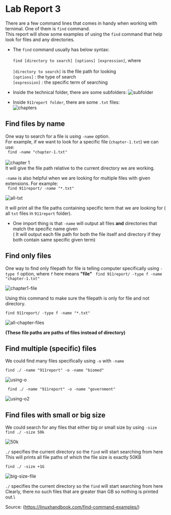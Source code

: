 # Lab Report 3
There are a few command lines that comes in handy when working with ternimal. One of them is `find` command. \
This report will show some examples of using the `find` command that help look for files and any directories.
* The `find` command usually has below syntax:\
\
`find [directory to search] [options] [expression]`, where\
\
`[directory to search]` is the file path for looking\
`[options]` : the type of search\
`[expression]` : the specific term of searching

* Inside the technical folder, there are some subfolders:
![subfolder](https://github.com/jayden789/cse15l-lab-reports/assets/112384009/a167b461-e6f4-4c82-86c3-d44454f57e17)


* Inside `911report folder`, there are some `.txt` files:\
![chapters](https://github.com/jayden789/cse15l-lab-reports/assets/112384009/98f54db1-f4fd-41e1-935d-c3b0fd0d1ff7)


## Find files by name
One way to search for a file is using `-name` option.\
For example, if we want to look for a specific file (`chapter-1.txt`) we can use:\
` find -name "chapter-1.txt"`\
\
![chapter 1](https://github.com/jayden789/cse15l-lab-reports/assets/112384009/68414c34-8aa4-44c0-8e5f-979e7114ea54)
\
It will give the file path relative to the current directory we are working.

`-name` is also helpful when we are looking for multiple files with given extensions. For example:\
` find 911report/ -name "*.txt"`

![all-txt](https://github.com/jayden789/cse15l-lab-reports/assets/112384009/98cb3d61-127a-48f6-b013-2f864c783b19)


It will print all the file paths containing specific term that we are looking for ( all `txt` files in `911report` folder).

* One import thing is that `-name` will output all files **and** directories that match the specific name given\
( It will output each file path for both the file itself and directory if they both contain same specific given term)

## Find only files
One way to find only filepath for file is telling computer specifically using `-type f` option, where `f` here means **"file"**
` find 911report/ -type f -name "chapter-1.txt"`

![chapter1-file](https://github.com/jayden789/cse15l-lab-reports/assets/112384009/d31d2878-a094-4ea6-bcb1-5b6ce410fc0b)


Using this command to make sure the filepath is only for file and not directory.

`find 911report/ -type f -name "*.txt"`


![all-chapter-files](https://github.com/jayden789/cse15l-lab-reports/assets/112384009/23b8777a-0cf8-4e82-8ee2-e065050b0c87)

**(These file paths are paths of files instead of directory)**

## Find multiple (specific) files 
We could find many files specifically using `-o` with `-name`

`find ./ -name "911report" -o -name "biomed"`


![using-o](https://github.com/jayden789/cse15l-lab-reports/assets/112384009/82c1ea03-c5f5-4bf6-b5cd-c67c0a9bf988)

` find ./ -name "911report" -o -name "government"`

![using-o2](https://github.com/jayden789/cse15l-lab-reports/assets/112384009/a917b2e7-daf5-4384-a722-8acf5eac365d)


## Find files with small or big size
We could search for any files that either big or small size by using `-size`\
` find ./ -size 50k `

![50k](https://github.com/jayden789/cse15l-lab-reports/assets/112384009/b760a0c5-5e39-4cb2-881e-2f9e815981a0)


`./` specifies the current directory so the `find` will start searching from here\
This will prints all file paths of which the file size is exactly 50KB

` find ./ -size +1G `

![big-size-file](https://github.com/jayden789/cse15l-lab-reports/assets/112384009/2984f640-ac5d-4967-bd8d-78044ef1be78)


`./` specifies the current directory so the `find` will start searching from here\
Clearly, there no such files that are greater than GB so nothing is printed out.\

Source: (https://linuxhandbook.com/find-command-examples/)










